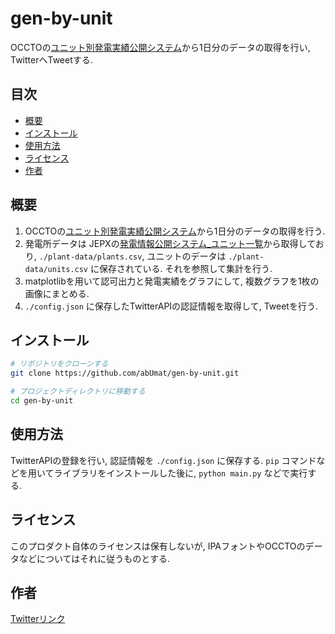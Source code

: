 # gen-by-unit

OCCTOの[ユニット別発電実績公開システム](https://hatsuden-kokai.occto.or.jp/hks-web-public/info/hks)から1日分のデータの取得を行い, TwitterへTweetする.

## 目次

- [概要](#概要)
- [インストール](#インストール)
- [使用方法](#使用方法)
- [ライセンス](#ライセンス)
- [作者](#作者)

## 概要

1. OCCTOの[ユニット別発電実績公開システム](https://hatsuden-kokai.occto.or.jp/hks-web-public/info/hks)から1日分のデータの取得を行う.
1. 発電所データは JEPXの[発電情報公開システム_ユニット一覧](https://hjks.jepx.or.jp/hjks/unit)から取得しており, `./plant-data/plants.csv`, ユニットのデータは `./plant-data/units.csv` に保存されている. それを参照して集計を行う.
1. matplotlibを用いて認可出力と発電実績をグラフにして, 複数グラフを1枚の画像にまとめる.
1. `./config.json` に保存したTwitterAPIの認証情報を取得して, Tweetを行う.

## インストール

```bash
# リポジトリをクローンする
git clone https://github.com/abUmat/gen-by-unit.git

# プロジェクトディレクトリに移動する
cd gen-by-unit
```

## 使用方法

TwitterAPIの登録を行い, 認証情報を `./config.json` に保存する. `pip` コマンドなどを用いてライブラリをインストールした後に, `python main.py` などで実行する.

## ライセンス

このプロダクト自体のライセンスは保有しないが, IPAフォントやOCCTOのデータなどについてはそれに従うものとする.

## 作者

[Twitterリンク](https://twitter.com/PjAUaLTfE)
